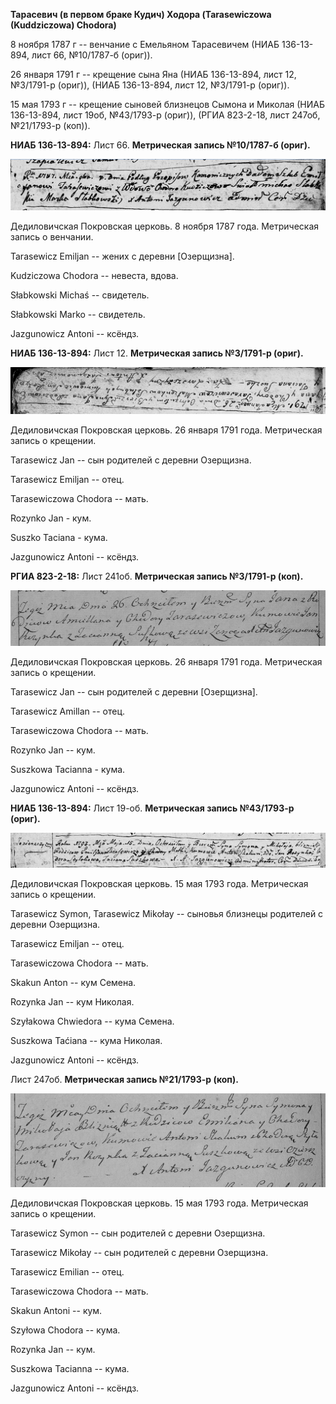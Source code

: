 **Тарасевич (в первом браке Кудич) Ходора (Tarasewiczowa (Kuddziczowa)
Chodora)**

8 ноября 1787 г -- венчание с Емельяном Тарасевичем (НИАБ 136-13-894,
лист 66, №10/1787-б (ориг)).

26 января 1791 г -- крещение сына Яна (НИАБ 136-13-894, лист 12,
№3/1791-р (ориг)), (НИАБ 136-13-894, лист 12, №3/1791-р (ориг)).

15 мая 1793 г -- крещение сыновей близнецов Сымона и Миколая (НИАБ
136-13-894, лист 19об, №43/1793-р (ориг)), (РГИА 823-2-18, лист 247об,
№21/1793-р (коп)).

**НИАБ 136-13-894:** Лист 66. **Метрическая запись №10/1787-б (ориг).**

![](./media/e07349908c5f6c06165988b96faf7bb3c6952c81.png)

Дедиловичская Покровская церковь. 8 ноября 1787 года. Метрическая запись
о венчании.

Tarasewicz Emiljan -- жених с деревни \[Озерщизна\].

Kudziczowa Chodora -- невеста, вдова.

Słabkowski Michaś -- свидетель.

Słabkowski Marko -- свидетель.

Jazgunowicz Antoni -- ксёндз.

**НИАБ 136-13-894:** Лист 12. **Метрическая запись №3/1791-р (ориг).**

![](./media/12fe5eecfe7fa3067571a60bd575fd18d2c7f2bc.png)

Дедиловичская Покровская церковь. 26 января 1791 года. Метрическая
запись о крещении.

Tarasewicz Jan -- сын родителей с деревни Озерщизна.

Tarasewicz Emiljan -- отец.

Tarasewiczowa Chodora -- мать.

Rozynko Jan - кум.

Suszko Taciana - кума.

Jazgunowicz Antoni -- ксёндз.

**РГИА 823-2-18:** Лист 241об. **Метрическая запись №3/1791-р (коп).**

![](./media/87be0ec2d4dea04f34b9e459d473ec37878e63f6.png)

Дедиловичская Покровская церковь. 26 января 1791 года. Метрическая
запись о крещении.

Tarasewicz Jan -- сын родителей с деревни \[Озерщизна\].

Tarasewicz Amillan -- отец.

Tarasewiczowa Chodora -- мать.

Rozynko Jan -- кум.

Suszkowa Tacianna - кума.

Jazgunowicz Antoni -- ксёндз.

**НИАБ 136-13-894:** Лист 19-об. **Метрическая запись №43/1793-р
(ориг).**

![](./media/69600870cca756cdd8148e6f124f8570c9dfb025.png)

Дедиловичская Покровская церковь. 15 мая 1793 года. Метрическая запись о
крещении.

Tarasewicz Symon, Tarasewicz Mikołay -- сыновья близнецы родителей с
деревни Озерщизна.

Tarasewicz Emiljan -- отец.

Tarasewiczowa Chodora -- мать.

Skakun Anton -- кум Семена.

Rozynka Jan -- кум Николая.

Szyłakowa Chwiedora -- кума Семена.

Suszkowa Taćiana -- кума Николая.

Jazgunowicz Antoni -- ксёндз.

Лист 247об. **Метрическая запись №21/1793-р (коп).**

![](./media/1935670a924e5ddc5c16e821d65ebb5f705ee2db.png)

Дедиловичская Покровская церковь. 15 мая 1793 года. Метрическая запись о
крещении.

Tarasewicz Symon -- сын родителей с деревни Озерщизна.

Tarasewicz Mikołay -- сын родителей с деревни Озерщизна.

Tarasewicz Emilian -- отец.

Tarasewiczowa Chodora -- мать.

Skakun Antoni -- кум.

Szyłowa Chodora -- кума.

Rozynka Jan -- кум.

Suszkowa Tacianna -- кума.

Jazgunowicz Antoni -- ксёндз.
